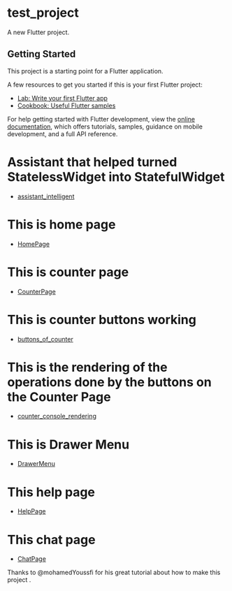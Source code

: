 # test_project

A new Flutter project.

## Getting Started

This project is a starting point for a Flutter application.

A few resources to get you started if this is your first Flutter project:

- [Lab: Write your first Flutter app](https://docs.flutter.dev/get-started/codelab)
- [Cookbook: Useful Flutter samples](https://docs.flutter.dev/cookbook)

For help getting started with Flutter development, view the
[online documentation](https://docs.flutter.dev/), which offers tutorials,
samples, guidance on mobile development, and a full API reference.

# Assistant that helped turned StatelessWidget into StatefulWidget

- [assistant_intelligent](project_pics/assisstant_pour_rendre_stless_en_stfull_widget.png)

# This is home page 

 - [HomePage](project_pics/home_page.png)

# This is counter page

- [CounterPage](project_pics/Counter_page.png)

# This is counter buttons working

- [buttons_of_counter](project_pics/counter_buttons_working.png)

# This is the rendering of the operations done by the buttons on the Counter Page

- [counter_console_rendering](project_pics/capture_counter_sur_console.png)

# This is Drawer Menu

- [DrawerMenu](project_pics/Drawer_menu.png)

# This help page

- [HelpPage](project_pics/help_page.png)

# This chat page

- [ChatPage](project_pics/chat_page.png)


Thanks to @mohamedYoussfi for his great tutorial about how to make this project .

